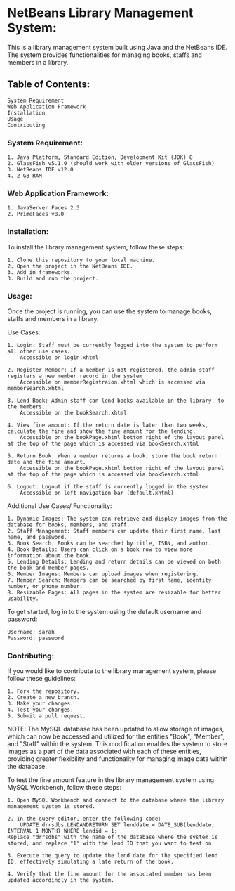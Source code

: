 # NetBeans Library Management System:
This is a library management system built using Java and the NetBeans IDE. The system provides functionalities for managing books, staffs and members in a library.

## Table of Contents:

    System Requirement
    Web Application Framework
    Installation
    Usage
    Contributing

### System Requirement:

    1. Java Platform, Standard Edition, Development Kit (JDK) 8
    2. GlassFish v5.1.0 (should work with older versions of GlassFish)
    3. NetBeans IDE v12.0
    4. 2 GB RAM

### Web Application Framework:

    1. JavaServer Faces 2.3
    2. PrimeFaces v8.0

### Installation:

To install the library management system, follow these steps:

    1. Clone this repository to your local machine.
    2. Open the project in the NetBeans IDE.
    3. Add in frameworks.
    3. Build and run the project.

### Usage:

Once the project is running, you can use the system to manage books, staffs and members in a library. 

Use Cases:

    1. Login: Staff must be currently logged into the system to perform all other use cases.
        Accessible on login.xhtml

    2. Register Member: If a member is not registered, the admin staff registers a new member record in the system
        Accessible on memberRegistraion.xhtml which is accessed via memberSearch.xhtml

    3. Lend Book: Admin staff can lend books available in the library, to the members.
        Accessible on the bookSearch.xhtml 

    4. View fine amount: If the return date is later than two weeks, calculate the fine and show the fine amount for the lending.
        Accessible on the bookPage.xhtml bottom right of the layout panel at the top of the page which is accessed via bookSearch.xhtml

    5. Return Book: When a member returns a book, store the book return date and the fine amount.
        Accessible on the bookPage.xhtml bottom right of the layout panel at the top of the page which is accessed via bookSearch.xhtml

    6. Logout: Logout if the staff is currently logged in the system.
        Accessible on left navigation bar (default.xhtml)

Additional Use Cases/ Functionality:

    1. Dynamic Images: The system can retrieve and display images from the database for books, members, and staff.
    2. Staff Management: Staff members can update their first name, last name, and password.
    3. Book Search: Books can be searched by title, ISBN, and author.
    4. Book Details: Users can click on a book row to view more information about the book.
    5. Lending Details: Lending and return details can be viewed on both the book and member pages.
    6. Member Images: Members can upload images when registering.
    7. Member Search: Members can be searched by first name, identity number, or phone number.
    8. Resizable Pages: All pages in the system are resizable for better usability.


To get started, log in to the system using the default username and password:

    Username: sarah
    Password: password

### Contributing:
If you would like to contribute to the library management system, please follow these guidelines:

    1. Fork the repository.
    2. Create a new branch.
    3. Make your changes.
    4. Test your changes.
    5. Submit a pull request.

NOTE: The MySQL database has been updated to allow storage of images, which can now be accessed and utilized for the entities "Book", "Member", and "Staff" within the system. This modification enables the system to store images as a part of the data associated with each of these entities, providing greater flexibility and functionality for managing image data within the database.

To test the fine amount feature in the library management system using MySQL Workbench, follow these steps:

    1. Open MySQL Workbench and connect to the database where the library management system is stored.

    2. In the query editor, enter the following code:
        UPDATE drrsdbs.LENDANDRETURN SET lenddate = DATE_SUB(lenddate, INTERVAL 1 MONTH) WHERE lendid = 1;
    Replace "drrsdbs" with the name of the database where the system is stored, and replace "1" with the lend ID that you want to test on.

    3. Execute the query to update the lend date for the specified lend ID, effectively simulating a late return of the book.

    4. Verify that the fine amount for the associated member has been updated accordingly in the system.
